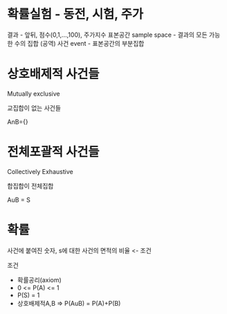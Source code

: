<h1 id="확률실험---동전-시험-주가">확률실험 - 동전, 시험, 주가</h1>
<p>결과 - 앞뒤, 점수(0,1,...,100), 주가지수
표본공간 sample space - 결과의 모든 가능한 수의 집합 (공역)
사건 event - 표본공간의 부분집합</p>
<h1 id="상호배제적-사건들">상호배제적 사건들</h1>
<p>Mutually exclusive</p>
<p>교집합이 없는 사건들</p>
<p>AnB={}</p>
<h1 id="전체포괄적-사건들">전체포괄적 사건들</h1>
<p>Collectively Exhaustive</p>
<p>합집합이 전체집합</p>
<p>AuB = S</p>
<h1 id="확률">확률</h1>
<p>사건에 붙여진 숫자, s에 대한 사건의 면적의 비율 &lt;- 조건</p>
<p>조건 </p>
<ul>
<li>확률공리(axiom)</li>
<li>0 &lt;= P(A) &lt;= 1</li>
<li>P(S) = 1</li>
<li>상호배제적A,B =&gt; P(AuB) = P(A)+P(B)</li>
</ul>
